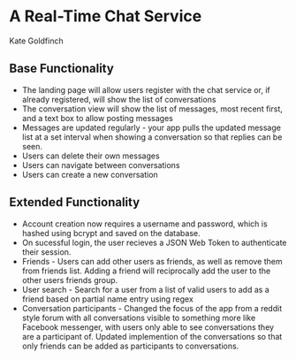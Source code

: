 # A Real-Time Chat Service

Kate Goldfinch

## Base Functionality

- The landing page will allow users register with the chat service or, if already registered, will show the list of conversations
- The conversation view will show the list of messages, most recent first, and a text box to allow posting messages
- Messages are updated regularly - your app pulls the updated message list at a set interval when showing a conversation so that replies can be seen.
- Users can delete their own messages
- Users can navigate between conversations
- Users can create a new conversation

## Extended Functionality

- Account creation now requires a username and password, which is hashed using bcrypt and saved on the database.
- On sucessful login, the user recieves a JSON Web Token to authenticate their session.
- Friends - Users can add other users as friends, as well as remove them from friends list. Adding a friend will reciprocally add the user to the other users friends group.
- User search - Search for a user from a list of valid users to add as a friend based on partial name entry using regex
- Conversation participants - Changed the focus of the app from a reddit style forum with all conversations visible to something more like Facebook messenger, with users only able to see conversations they are a participant of. Updated implemention of the conversations so that only friends can be added as participants to conversations.
